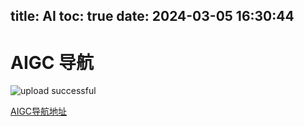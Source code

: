 title: AI
toc: true
date: 2024-03-05 16:30:44
---
# AIGC 导航

![upload successful](/images/image-aigc.png)

[AIGC导航地址](https://zrhre8plqc.feishu.cn/record/QZ75rpbegejQ4gcMqNocMbqinRe)